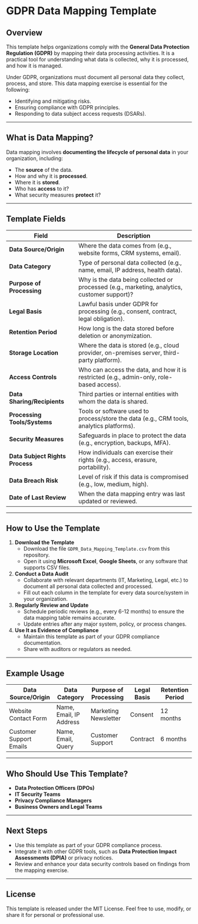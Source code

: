 # **GDPR Data Mapping Template**

## Overview

This template helps organizations comply with the **General Data Protection Regulation (GDPR)** by mapping their data processing activities. It is a practical tool for understanding what data is collected, why it is processed, and how it is managed.

Under GDPR, organizations must document all personal data they collect, process, and store. This data mapping exercise is essential for the following:

* Identifying and mitigating risks.  
* Ensuring compliance with GDPR principles.  
* Responding to data subject access requests (DSARs).

---

## What is Data Mapping?

Data mapping involves **documenting the lifecycle of personal data** in your organization, including:

* The **source** of the data.  
* How and why it is **processed**.  
* Where it is **stored**.  
* Who has **access** to it?  
* What security measures **protect** it?

---

## Template Fields

| Field | Description |
| ----- | ----- |
| **Data Source/Origin** | Where the data comes from (e.g., website forms, CRM systems, email). |
| **Data Category** | Type of personal data collected (e.g., name, email, IP address, health data). |
| **Purpose of Processing** | Why is the data being collected or processed (e.g., marketing, analytics, customer support)? |
| **Legal Basis** | Lawful basis under GDPR for processing (e.g., consent, contract, legal obligation). |
| **Retention Period** | How long is the data stored before deletion or anonymization. |
| **Storage Location** | Where the data is stored (e.g., cloud provider, on-premises server, third-party platform). |
| **Access Controls** | Who can access the data, and how it is restricted (e.g., admin-only, role-based access). |
| **Data Sharing/Recipients** | Third parties or internal entities with whom the data is shared. |
| **Processing Tools/Systems** | Tools or software used to process/store the data (e.g., CRM tools, analytics platforms). |
| **Security Measures** | Safeguards in place to protect the data (e.g., encryption, backups, MFA). |
| **Data Subject Rights Process** | How individuals can exercise their rights (e.g., access, erasure, portability). |
| **Data Breach Risk** | Level of risk if this data is compromised (e.g., low, medium, high). |
| **Date of Last Review** | When the data mapping entry was last updated or reviewed. |

---

## How to Use the Template

1. **Download the Template**  
   * Download the file `GDPR_Data_Mapping_Template.csv` from this repository.  
   * Open it using **Microsoft Excel**, **Google Sheets**, or any software that supports CSV files.  
2. **Conduct a Data Audit**  
   * Collaborate with relevant departments (IT, Marketing, Legal, etc.) to document all personal data collected and processed.  
   * Fill out each column in the template for every data source/system in your organization.  
3. **Regularly Review and Update**  
   * Schedule periodic reviews (e.g., every 6-12 months) to ensure the data mapping table remains accurate.  
   * Update entries after any major system, policy, or process changes.  
4. **Use It as Evidence of Compliance**  
   * Maintain this template as part of your GDPR compliance documentation.  
   * Share with auditors or regulators as needed.

---

## Example Usage

| Data Source/Origin | Data Category | Purpose of Processing | Legal Basis | Retention Period |
| ----- | ----- | ----- | ----- | ----- |
| Website Contact Form | Name, Email, IP Address | Marketing Newsletter | Consent | 12 months |
| Customer Support Emails | Name, Email, Query | Customer Support | Contract | 6 months |

---

## Who Should Use This Template?

* **Data Protection Officers (DPOs)**  
* **IT Security Teams**  
* **Privacy Compliance Managers**  
* **Business Owners and Legal Teams**

---

## Next Steps

* Use this template as part of your GDPR compliance process.  
* Integrate it with other GDPR tools, such as **Data Protection Impact Assessments (DPIA)** or privacy notices.  
* Review and enhance your data security controls based on findings from the mapping exercise.

---

## License

This template is released under the MIT License. Feel free to use, modify, or share it for personal or professional use.
